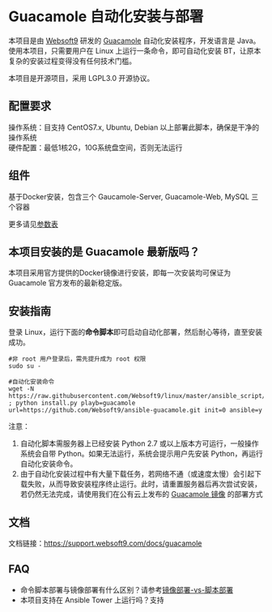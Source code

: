 # Guacamole 自动化安装与部署

本项目是由 [Websoft9](http://www.websoft9.com) 研发的 [Guacamole](https://guacamole.apache.org/) 自动化安装程序，开发语言是 Java。使用本项目，只需要用户在 Linux 上运行一条命令，即可自动化安装 BT，让原本复杂的安装过程变得没有任何技术门槛。  

本项目是开源项目，采用 LGPL3.0 开源协议。

## 配置要求

操作系统：目支持 CentOS7.x, Ubuntu, Debian 以上部署此脚本，确保是干净的操作系统  
硬件配置：最低1核2G，10G系统盘空间，否则无法运行

## 组件

基于Docker安装，包含三个 Gaucamole-Server, Guacamole-Web, MySQL 三个容器  

更多请见[参数表](/docs/zh/stack-components.md)

## 本项目安装的是 Guacamole 最新版吗？

本项目采用官方提供的Docker镜像进行安装，即每一次安装均可保证为 Guacamole 官方发布的最新稳定版。

## 安装指南

登录 Linux，运行下面的**命令脚本**即可启动自动化部署，然后耐心等待，直至安装成功。

```
#非 root 用户登录后，需先提升成为 root 权限
sudo su -

#自动化安装命令
wget -N https://raw.githubusercontent.com/Websoft9/linux/master/ansible_script/install.py ; python install.py playb=guacamole url=https://github.com/Websoft9/ansible-guacamole.git init=0 ansible=y

```

注意：  

1. 自动化脚本需服务器上已经安装 Python 2.7 或以上版本方可运行，一般操作系统会自带 Python。如果无法运行，系统会提示用户先安装 Python，再运行自动化安装命令。
2. 由于自动化安装过程中有大量下载任务，若网络不通（或速度太慢）会引起下载失败，从而导致安装程序终止运行。此时，请重置服务器后再次尝试安装，若仍然无法完成，请使用我们在公有云上发布的 [Guacamole 镜像](https://apps.websoft9.com/guacamole) 的部署方式


## 文档

文档链接：https://support.websoft9.com/docs/guacamole

## FAQ

- 命令脚本部署与镜像部署有什么区别？请参考[镜像部署-vs-脚本部署](https://support.websoft9.com/docs/faq/zh/bz-product.html#镜像部署-vs-脚本部署)
- 本项目支持在 Ansible Tower 上运行吗？支持
